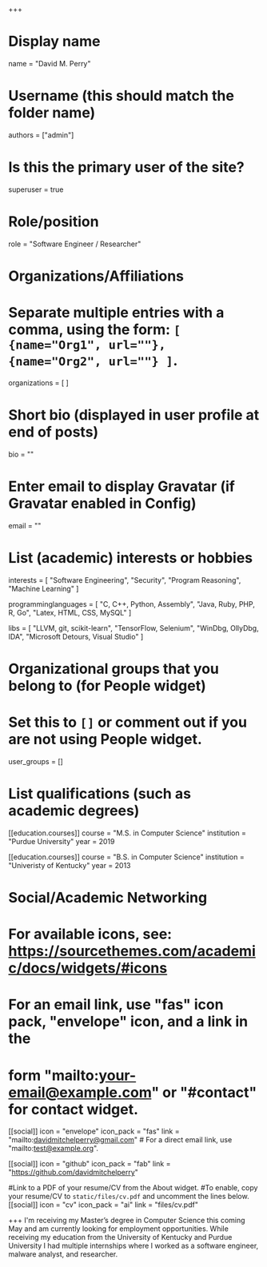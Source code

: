 +++
# Display name
name = "David M. Perry"

# Username (this should match the folder name)
authors = ["admin"]

# Is this the primary user of the site?
superuser = true

# Role/position
role = "Software Engineer / Researcher"

# Organizations/Affiliations
#   Separate multiple entries with a comma, using the form: `[ {name="Org1", url=""}, {name="Org2", url=""} ]`.
organizations = [  ]

# Short bio (displayed in user profile at end of posts)
bio = ""

# Enter email to display Gravatar (if Gravatar enabled in Config)
email = ""

# List (academic) interests or hobbies
interests = [
  "Software Engineering",
  "Security",
  "Program Reasoning",
  "Machine Learning"
]

programminglanguages = [
	"C, C++, Python, Assembly",
	"Java, Ruby, PHP, R, Go",
	"Latex, HTML, CSS, MySQL"
]

libs = [
	"LLVM, git, scikit-learn",
	"TensorFlow, Selenium",
	"WinDbg, OllyDbg, IDA",
	"Microsoft Detours, Visual Studio"
]

# Organizational groups that you belong to (for People widget)
#   Set this to `[]` or comment out if you are not using People widget.
user_groups = []

# List qualifications (such as academic degrees)
[[education.courses]]
  course = "M.S. in Computer Science"
  institution = "Purdue University"
  year = 2019

[[education.courses]]
  course = "B.S. in Computer Science"
  institution = "Univeristy of Kentucky"
  year = 2013

# Social/Academic Networking
# For available icons, see: https://sourcethemes.com/academic/docs/widgets/#icons
#   For an email link, use "fas" icon pack, "envelope" icon, and a link in the
#   form "mailto:your-email@example.com" or "#contact" for contact widget.

[[social]]
  icon = "envelope"
  icon_pack = "fas"
  link = "mailto:davidmitchelperry@gmail.com"  # For a direct email link, use "mailto:test@example.org".

[[social]]
  icon = "github"
  icon_pack = "fab"
  link = "https://github.com/davidmitchelperry"

 #Link to a PDF of your resume/CV from the About widget.
 #To enable, copy your resume/CV to `static/files/cv.pdf` and uncomment the lines below.
 [[social]]
   icon = "cv"
   icon_pack = "ai"
   link = "files/cv.pdf"

+++
I'm receiving my Master’s degree in Computer Science this coming May and am currently looking for employment opportunities. While receiving my education from the University of Kentucky and Purdue University I had multiple internships where I worked as a software engineer, malware analyst, and researcher.

